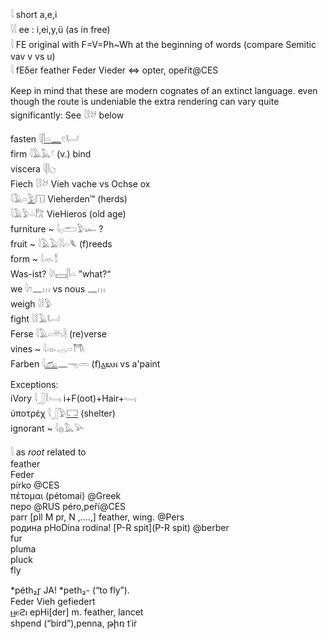 𓇋 short a,e,i  
𓇋𓇋 ee : i,ei,y,ü  (as in free)  
𓇋 FE original with F=V=Ph~Wh at the beginning of words (compare Semitic vav v vs u)  
𓇋 fEδer feather Feder Vieder ⇔ opter, opeřit@CES  
  
Keep in mind that these are modern cognates of an extinct language. even though the route is undeniable the extra rendering can vary quite significantly: See 𓇋𓎛𓃾 below  
  
fasten 𓇋[𓋴](𓋴)[𓏏](𓏏)[𓈖](𓈖)𓏲𓂡   
firm 𓇋𓄿𓅓𓍢 (v.) bind  
viscera 𓇋𓋴𓐎   
Fiech 𓇋𓎛𓃾 Vieh vache vs Ochse ox  
𓇋𓄿𓏏[𓅱](𓅱)𓉔 Vieherden™ (herds)  
𓇋𓄿𓅱𓏏𓀗 VieHieros (old age)  
furniture  ~ 𓇋𓊪𓂧𓅱𓆱 ?  
fruit ~ 𓇋𓄿𓄿𓇋𓇋𓏏𓆰 (f)reeds  
form ~ 𓇋𓁹𓀾  
Was-ist? 𓇋𓍱𓈙𓋴𓏏  ”what?“  
we 𓇋𓏌𓈖𓏥 vs nous 𓈖𓏥  
weigh 𓇋𓎛𓅱  
fight 𓇋𓎛𓄿𓂡   
Ferse 𓇋𓄿𓏏𓄦𓄻 (re)verse   
vines ~  𓇋𓁹𓂋𓏏𓇭   
Farben 𓇋[𓃹](𓃹)𓈖𓁸𓏛  (f)[ⲁ](ⲁ)ⲃⲁⲛ vs a'paint  
  
Exceptions:  
iVory 𓇋𓃀𓎛𓄑𓏤 i+F(oot)+Hair+𓄑𓏤  
ὑποτρέχ 𓇋𓃀𓅱[𓉐](𓉐) (shelter)  
ignorant ~ 𓇋𓐍𓅓𓅪   
  
  
  
𓇋 as *root* related to   
feather  
Feder  
pírko @CES  
πέτομαι (pétomai) @Greek  
перо @RUS péro,peří@CES  
parr [pll M pr, N ,....,] feather, wing. @Pers  
родина pHoDina rodinа!  [P-R spit](P-R spit)  @berber  
fur  
pluma  
pluck  
fly  
  
*péth₂r̥ JA! *peth₂- (“to fly”).   
Feder Vieh gefiedert  
[ⲙ](ⲙ)ⲉϩⲓ epHi[der]  m. feather, lancet  
shpend (“bird”),penna, թիռ tʿiṙ